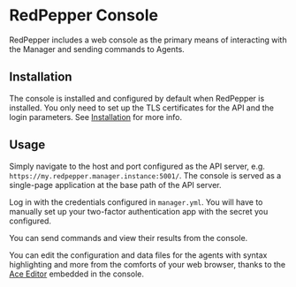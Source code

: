 # RedPepper Console

RedPepper includes a web console as the primary means of interacting with the Manager and sending commands to Agents.

## Installation

The console is installed and configured by default when RedPepper is installed.
You only need to set up the TLS certificates for the API and the login parameters.
See [Installation](installation.md) for more info.

## Usage

Simply navigate to the host and port configured as the API server,
e.g. `https://my.redpepper.manager.instance:5001/`.
The console is served as a single-page application at the base path of the API server.

Log in with the credentials configured in `manager.yml`.
You will have to manually set up your two-factor authentication app with the secret you configured.

You can send commands and view their results from the console.

You can edit the configuration and data files for the agents with syntax highlighting and more from the comforts of your web browser, thanks to the [Ace Editor](https://ace.c9.io) embedded in the console.
